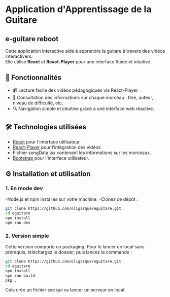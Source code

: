 # Application d'Apprentissage de la Guitare

## e-guitare reboot

Cette application interactive aide à apprendre la guitare à travers des vidéos interactivers.  
Elle utilise **React** et **React-Player** pour une interface fluide et intuitive.

## 🚀 Fonctionnalités
- 📹 Lecture facile des vidéos pédagogiques via React-Player.
- 🎼 Consultation des informations sur chaque morceau : titre, auteur, niveau de difficulté, etc.
- 🔍 Navigation simple et intuitive grâce à une interface web réactive.

## 🛠️ Technologies utilisées
- [React](https://reactjs.org/) pour l'interface utilisateur.
- [React-Player](https://www.npmjs.com/package/react-player) pour l’intégration des vidéos.
- Fichier songData.jsx contenant les informations sur les morceaux.
- [Bootstrap](https://getbootstrap.com/) pour l'interface utilisateur.

## ⚙️ Installation et utilisation

### 1. En mode dev
-Node.js et npm installés sur votre machine.
-Clonez ce dépôt :
```bash
git clone https://github.com/oligarque/eguitare.git
cd eguitare
npm install
npm run dev
```

### 2. Version simple
Cette version comporte un packaging. Pour le lancer en local sans prérequis, téléchargez le dossier, puis lancez la commande :
```bash
git clone https://github.com/oligarque/eguitare.git
cd eguitare
npm install
npm run build
pkg .
```

Cela crée un fichier exe qui va lancer un serveur en local.
